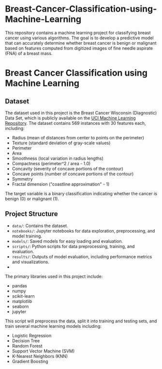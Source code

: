 # Breast-Cancer-Classification-using-Machine-Learning
This repository contains a machine learning project for classifying breast cancer using various algorithms. The goal is to develop a predictive model that can accurately determine whether breast cancer is benign or malignant based on features computed from digitized images of fine needle aspirate (FNA) of a breast mass.
# Breast Cancer Classification using Machine Learning

## Dataset

The dataset used in this project is the Breast Cancer Wisconsin (Diagnostic) Data Set, which is publicly available on the [UCI Machine Learning Repository](https://archive.ics.uci.edu/ml/datasets/Breast+Cancer+Wisconsin+(Diagnostic)). The dataset contains 569 instances with 30 features each, including:

- Radius (mean of distances from center to points on the perimeter)
- Texture (standard deviation of gray-scale values)
- Perimeter
- Area
- Smoothness (local variation in radius lengths)
- Compactness (perimeter^2 / area - 1.0)
- Concavity (severity of concave portions of the contour)
- Concave points (number of concave portions of the contour)
- Symmetry
- Fractal dimension ("coastline approximation" - 1)

The target variable is a binary classification indicating whether the cancer is benign (0) or malignant (1).

## Project Structure

- `data/`: Contains the dataset.
- `notebooks/`: Jupyter notebooks for data exploration, preprocessing, and model training.
- `models/`: Saved models for easy loading and evaluation.
- `scripts/`: Python scripts for data preprocessing, training, and evaluation.
- `results/`: Outputs of model evaluation, including performance metrics and visualizations.
- 
The primary libraries used in this project include:

- pandas
- numpy
- scikit-learn
- matplotlib
- seaborn
- jupyter

This script will preprocess the data, split it into training and testing sets, and train several machine learning models including:

- Logistic Regression
- Decision Tree
- Random Forest
- Support Vector Machine (SVM)
- K-Nearest Neighbors (KNN)
- Gradient Boosting
